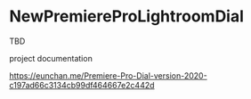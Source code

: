 # NewPremiereProLightroomDial

TBD

project documentation

https://eunchan.me/Premiere-Pro-Dial-version-2020-c197ad66c3134cb99df464667e2c442d
